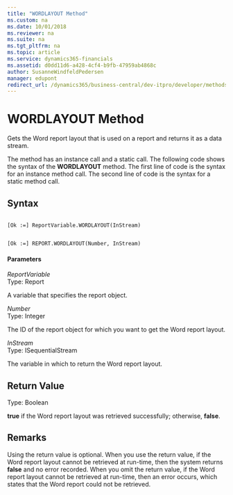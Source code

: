 ```yaml
---
title: "WORDLAYOUT Method"
ms.custom: na
ms.date: 10/01/2018
ms.reviewer: na
ms.suite: na
ms.tgt_pltfrm: na
ms.topic: article
ms.service: dynamics365-financials
ms.assetid: d0dd11d6-a428-4cf4-b9fb-47959ab4868c
author: SusanneWindfeldPedersen
manager: edupont
redirect_url: /dynamics365/business-central/dev-itpro/developer/methods-auto/library
---
```


 

# WORDLAYOUT Method
Gets the Word report layout that is used on a report and returns it as a data stream.  
  
 The method has an instance call and a static call. The following code shows the syntax of the **WORDLAYOUT** method. The first line of code is the syntax for an instance method call. The second line of code is the syntax for a static method call.  
  
## Syntax  
  
```  
  
[Ok :=] ReportVariable.WORDLAYOUT(InStream)  
```  
  
```  
  
[Ok :=] REPORT.WORDLAYOUT(Number, InStream)  
```  
  
#### Parameters  
 *ReportVariable*  
 Type: Report  
  
 A variable that specifies the report object.  
  
 *Number*  
 Type: Integer  
  
 The ID of the report object for which you want to get the Word report layout.  
  
 *InStream*  
 Type: ISequentialStream  
  
 The variable in which to return the Word report layout.  
  
## Return Value  
 Type: Boolean  
  
 **true** if the Word report layout was retrieved successfully; otherwise, **false**.  
  
## Remarks  
 Using the return value is optional. When you use the return value, if the Word report layout cannot be retrieved at run-time, then the system returns **false** and no error recorded. When you omit the return value, if the Word report layout cannot be retrieved at run-time, then an error occurs, which states that the Word report could not be retrieved.  
  
<!--Links
## See Also  
 [Designing Word Report Layouts](Designing-Word-Report-Layouts.md)-->